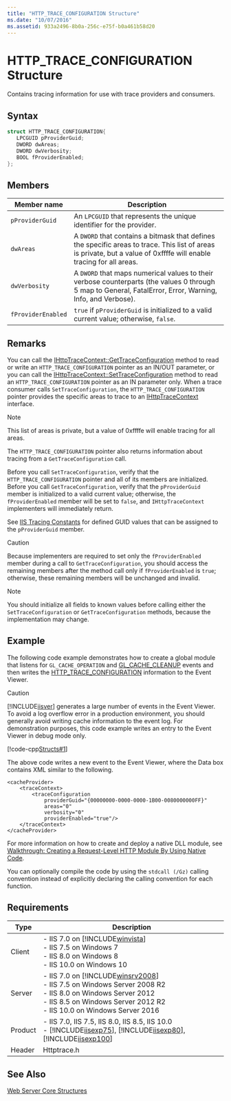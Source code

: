 ```yaml
---
title: "HTTP_TRACE_CONFIGURATION Structure"
ms.date: "10/07/2016"
ms.assetid: 933a2496-8b0a-256c-e75f-b0a461b58d20
---
```

# HTTP_TRACE_CONFIGURATION Structure
Contains tracing information for use with trace providers and consumers.  
  
## Syntax  
  
```cpp  
struct HTTP_TRACE_CONFIGURATION{  
   LPCGUID pProviderGuid;  
   DWORD dwAreas;  
   DWORD dwVerbosity;  
   BOOL fProviderEnabled;  
};  
```  
  
## Members  
  
|Member name|Description|  
|-----------------|-----------------|  
|`pProviderGuid`|An `LPCGUID` that represents the unique identifier for the provider.|  
|`dwAreas`|A `DWORD` that contains a bitmask that defines the specific areas to trace. This list of areas is private, but a value of 0xffffe will enable tracing for all areas.|  
|`dwVerbosity`|A `DWORD` that maps numerical values to their verbose counterparts (the values 0 through 5 map to General, FatalError, Error, Warning, Info, and Verbose).|  
|`fProviderEnabled`|`true` if `pProviderGuid` is initialized to a valid current value; otherwise, `false`.|  
  
## Remarks  
 You can call the [IHttpTraceContext::GetTraceConfiguration](../../web-development-reference/native-code-api-reference/ihttptracecontext-gettraceconfiguration-method.md) method to read or write an `HTTP_TRACE_CONFIGURATION` pointer as an IN/OUT parameter, or you can call the [IHttpTraceContext::SetTraceConfiguration](../../web-development-reference/native-code-api-reference/ihttptracecontext-settraceconfiguration-method.md) method to read an `HTTP_TRACE_CONFIGURATION` pointer as an IN parameter only. When a trace consumer calls `SetTraceConfiguration`, the `HTTP_TRACE_CONFIGURATION` pointer provides the specific areas to trace to an [IHttpTraceContext](../../web-development-reference/native-code-api-reference/ihttptracecontext-interface.md) interface.  
  
> [!NOTE]
>  This list of areas is private, but a value of 0xffffe will enable tracing for all areas.  
  
 The `HTTP_TRACE_CONFIGURATION` pointer also returns information about tracing from a `GetTraceConfiguration` call.  
  
 Before you call `SetTraceConfiguration`, verify that the `HTTP_TRACE_CONFIGURATION` pointer and all of its members are initialized. Before you call `GetTraceConfiguration`, verify that the `pProviderGuid` member is initialized to a valid current value; otherwise, the `fProviderEnabled` member will be set to `false`, and `IHttpTraceContext` implementers will immediately return.  
  
 See [IIS Tracing Constants](../../web-development-reference/native-code-api-reference/tracing-constants.md) for defined GUID values that can be assigned to the `pProviderGuid` member.  
  
> [!CAUTION]
>  Because implementers are required to set only the `fProviderEnabled` member during a call to `GetTraceConfiguration`, you should access the remaining members after the method call only if `fProviderEnabled` is `true`; otherwise, these remaining members will be unchanged and invalid.  
  
> [!NOTE]
> You should initialize all fields to known values before calling either the `SetTraceConfiguration` or `GetTraceConfiguration` methods, because the implementation may change.  
  
## Example  
 The following code example demonstrates how to create a global module that listens for `GL_CACHE_OPERATION` and [GL_CACHE_CLEANUP](../../web-development-reference/native-code-api-reference/request-processing-constants.md) events and then writes the [HTTP_TRACE_CONFIGURATION](../../web-development-reference/native-code-api-reference/http-trace-configuration-structure.md) information to the Event Viewer.  
  
> [!CAUTION]
>  [!INCLUDE[iisver](../../wmi-provider/includes/iisver-md.md)] generates a large number of events in the Event Viewer. To avoid a log overflow error in a production environment, you should generally avoid writing cache information to the event log. For demonstration purposes, this code example writes an entry to the Event Viewer in debug mode only.  
  
 [!code-cpp[Structs#1](../../../samples/snippets/cpp/VS_Snippets_IIS/IIS7/Structs/cpp/HTTP_TRACE_CONFIGURATION.cpp#1)]  
  
 The above code writes a new event to the Event Viewer, where the Data box contains XML similar to the following.  
  
```  
<cacheProvider>  
    <traceContext>  
        <traceConfiguration   
            providerGuid="{00000000-0000-0000-1B00-0080000000FF}"   
            areas="0"   
            verbosity="0"   
            providerEnabled="true"/>  
    </traceContext>  
</cacheProvider>  
```  
  
 For more information on how to create and deploy a native DLL module, see [Walkthrough: Creating a Request-Level HTTP Module By Using Native Code](../../web-development-reference/native-code-development-overview/walkthrough-creating-a-request-level-http-module-by-using-native-code.md).  
  
 You can optionally compile the code by using the `stdcall (/Gz)` calling convention instead of explicitly declaring the calling convention for each function.  
  
## Requirements  
  
|Type|Description|  
|----------|-----------------|  
|Client|-   IIS 7.0 on [!INCLUDE[winvista](../../wmi-provider/includes/winvista-md.md)]<br />-   IIS 7.5 on Windows 7<br />-   IIS 8.0 on Windows 8<br />-   IIS 10.0 on Windows 10|  
|Server|-   IIS 7.0 on [!INCLUDE[winsrv2008](../../wmi-provider/includes/winsrv2008-md.md)]<br />-   IIS 7.5 on Windows Server 2008 R2<br />-   IIS 8.0 on Windows Server 2012<br />-   IIS 8.5 on Windows Server 2012 R2<br />-   IIS 10.0 on Windows Server 2016|  
|Product|-   IIS 7.0, IIS 7.5, IIS 8.0, IIS 8.5, IIS 10.0<br />-   [!INCLUDE[iisexp75](../../web-development-reference/native-code-api-reference/includes/iisexp75-md.md)], [!INCLUDE[iisexp80](../../web-development-reference/native-code-api-reference/includes/iisexp80-md.md)], [!INCLUDE[iisexp100](../../web-development-reference/native-code-api-reference/includes/iisexp100-md.md)]|  
|Header|Httptrace.h|  
  
## See Also  
 [Web Server Core Structures](../../web-development-reference/native-code-api-reference/web-server-core-structures.md)